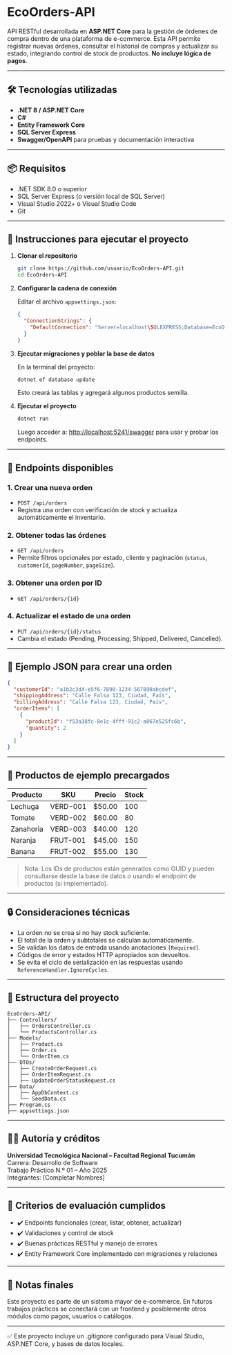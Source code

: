 # EcoOrders-API

API RESTful desarrollada en **ASP.NET Core** para la gestión de órdenes de compra dentro de una plataforma de e-commerce. Esta API permite registrar nuevas órdenes, consultar el historial de compras y actualizar su estado, integrando control de stock de productos. **No incluye lógica de pagos**.

---

## 🛠️ Tecnologías utilizadas

- **.NET 8 / ASP.NET Core**
- **C#**
- **Entity Framework Core**
- **SQL Server Express**
- **Swagger/OpenAPI** para pruebas y documentación interactiva

---

## 📦 Requisitos

- .NET SDK 8.0 o superior
- SQL Server Express (o versión local de SQL Server)
- Visual Studio 2022+ o Visual Studio Code
- Git

---

## 🚀 Instrucciones para ejecutar el proyecto

1. **Clonar el repositorio**
   ```bash
   git clone https://github.com/usuario/EcoOrders-API.git
   cd EcoOrders-API
   ```

2. **Configurar la cadena de conexión**

   Editar el archivo `appsettings.json`:

   ```json
   {
     "ConnectionStrings": {
       "DefaultConnection": "Server=localhost\SQLEXPRESS;Database=EcoOrdersDb;Trusted_Connection=True;TrustServerCertificate=True;"
     }
   }
   ```

3. **Ejecutar migraciones y poblar la base de datos**

   En la terminal del proyecto:

   ```bash
   dotnet ef database update
   ```

   Esto creará las tablas y agregará algunos productos semilla.

4. **Ejecutar el proyecto**

   ```bash
   dotnet run
   ```

   Luego acceder a:
   [http://localhost:5241/swagger](http://localhost:5241/swagger) para usar y probar los endpoints.

---

## 🧪 Endpoints disponibles

### 1. Crear una nueva orden

- `POST /api/orders`
- Registra una orden con verificación de stock y actualiza automáticamente el inventario.

### 2. Obtener todas las órdenes

- `GET /api/orders`
- Permite filtros opcionales por estado, cliente y paginación (`status`, `customerId`, `pageNumber`, `pageSize`).

### 3. Obtener una orden por ID

- `GET /api/orders/{id}`

### 4. Actualizar el estado de una orden

- `PUT /api/orders/{id}/status`
- Cambia el estado (Pending, Processing, Shipped, Delivered, Cancelled).

---

## 🧾 Ejemplo JSON para crear una orden

```json
{
  "customerId": "a1b2c3d4-e5f6-7890-1234-567890abcdef",
  "shippingAddress": "Calle Falsa 123, Ciudad, País",
  "billingAddress": "Calle Falsa 123, Ciudad, País",
  "orderItems": [
    {
      "productId": "f53a38fc-8e1c-4fff-91c2-a067e525fc6b",
      "quantity": 2
    }
  ]
}
```

---

## 🛒 Productos de ejemplo precargados

| Producto   | SKU       | Precio | Stock |
|------------|-----------|--------|--------|
| Lechuga    | VERD-001  | $50.00 | 100    |
| Tomate     | VERD-002  | $60.00 | 80     |
| Zanahoria  | VERD-003  | $40.00 | 120    |
| Naranja    | FRUT-001  | $45.00 | 150    |
| Banana     | FRUT-002  | $55.00 | 130    |

> Nota: Los IDs de productos están generados como GUID y pueden consultarse desde la base de datos o usando el endpoint de productos (si implementado).

---

## 🔒 Consideraciones técnicas

- La orden no se crea si no hay stock suficiente.
- El total de la orden y subtotales se calculan automáticamente.
- Se validan los datos de entrada usando anotaciones `[Required]`.
- Códigos de error y estados HTTP apropiados son devueltos.
- Se evita el ciclo de serialización en las respuestas usando `ReferenceHandler.IgnoreCycles`.

---

## 📂 Estructura del proyecto

```
EcoOrders-API/
├── Controllers/
│   ├── OrdersController.cs
│   └── ProductsController.cs
├── Models/
│   ├── Product.cs
│   ├── Order.cs
│   └── OrderItem.cs
├── DTOs/
│   ├── CreateOrderRequest.cs
│   ├── OrderItemRequest.cs
│   ├── UpdateOrderStatusRequest.cs
├── Data/
│   ├── AppDbContext.cs
│   └── SeedData.cs
├── Program.cs
├── appsettings.json
```

---

## 👨‍💻 Autoría y créditos

**Universidad Tecnológica Nacional – Facultad Regional Tucumán**  
Carrera: Desarrollo de Software  
Trabajo Práctico N.º 01 – Año 2025  
Integrantes: [Completar Nombres]

---

## 🧠 Criterios de evaluación cumplidos

- ✔️ Endpoints funcionales (crear, listar, obtener, actualizar)
- ✔️ Validaciones y control de stock
- ✔️ Buenas prácticas RESTful y manejo de errores
- ✔️ Entity Framework Core implementado con migraciones y relaciones

---

## 📌 Notas finales

Este proyecto es parte de un sistema mayor de e-commerce. En futuros trabajos prácticos se conectará con un frontend y posiblemente otros módulos como pagos, usuarios o catálogos.

---
✅ Este proyecto incluye un .gitignore configurado para Visual Studio, ASP.NET Core, y bases de datos locales.